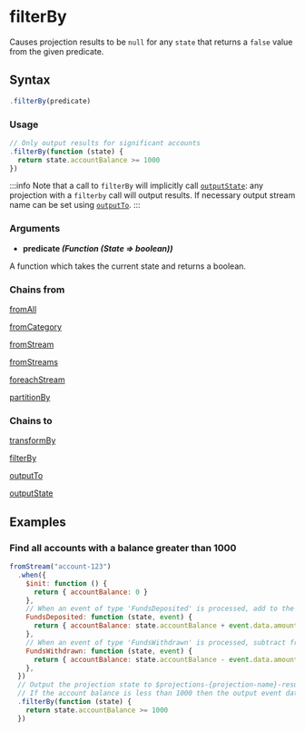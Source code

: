 # filterBy

Causes projection results to be `null` for any `state` that returns a `false` value from the given predicate.

## Syntax

```js
.filterBy(predicate)
```

### Usage

```js
// Only output results for significant accounts
.filterBy(function (state) {
  return state.accountBalance >= 1000
})
```

:::info
Note that a call to `filterBy` will implicitly call [`outputState`](../outputs/outputState.md): any projection with a `filterby` call will output results. If necessary output stream name can be set using [`outputTo`](../outputs/outputTo.md).
:::

### Arguments

- **predicate _(Function (State => boolean))_**

A function which takes the current state and returns a boolean.

### Chains from

[fromAll](../selectors/fromAll.md)

[fromCategory](../selectors/fromCategory.md)

[fromStream](../selectors/fromStream.md)

[fromStreams](../selectors/fromStreams.md)

[foreachStream](../transformations/foreachStream.md)

[partitionBy](../transformations/partitionBy.md)

### Chains to

[transformBy](../transformations/transformBy.md)

[filterBy](./filterBy.md)

[outputTo](../outputs/outputTo.md)

[outputState](../outputs/outputState.md)

## Examples

### Find all accounts with a balance greater than 1000

```js
fromStream("account-123")
  .when({
    $init: function () {
      return { accountBalance: 0 }
    },
    // When an event of type 'FundsDeposited' is processed, add to the accountBalance
    FundsDeposited: function (state, event) {
      return { accountBalance: state.accountBalance + event.data.amount }
    },
    // When an event of type 'FundsWithdrawn' is processed, subtract from the accountBalance
    FundsWithdrawn: function (state, event) {
      return { accountBalance: state.accountBalance - event.data.amount }
    },
  })
  // Output the projection state to $projections-{projection-name}-result.
  // If the account balance is less than 1000 then the output event data will be "null".
  .filterBy(function (state) {
    return state.accountBalance >= 1000
  })
```
